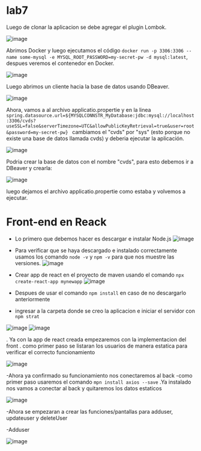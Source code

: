 # lab7

Luego de clonar la aplicacion se debe agregar el plugin Lombok.

![image](https://github.com/Mauricio-A-Monroy/lab7/assets/111905757/c6741201-3665-489f-be54-407ce089be16)

Abrimos Docker y luego ejecutamos el código `docker run -p 3306:3306 --name some-mysql -e MYSQL_ROOT_PASSWORD=my-secret-pw -d mysql:latest`, despues veremos el contenedor en Docker.

![image](https://github.com/Mauricio-A-Monroy/lab7/assets/111905757/b13e9021-a5cd-422a-8346-92c6c88bcfed)

Luego abrimos un cliente hacia la base de datos usando DBeaver.

![image](https://github.com/Mauricio-A-Monroy/lab7/assets/111905757/1c851ede-90a9-4d4b-91e2-a1873a086442)

Ahora, vamos a al archivo applicatio.propertie y en la linea `spring.datasource.url=${MYSQLCONNSTR_MyDatabase:jdbc:mysql://localhost:3306/cvds?useSSL=false&serverTimezone=UTC&allowPublicKeyRetrieval=true&user=root&password=my-secret-pw}
` cambiamos el "cvds" por "sys" (esto porque no existe una base de datos llamada cvds) y deberia ejecutar la aplicación.

![image](https://github.com/Mauricio-A-Monroy/lab7/assets/111905757/38f25f2d-62a3-4a4e-85b4-30e9eb7d3030)

Podria crear la base de datos con el nombre "cvds", para esto debemos ir a DBeaver y crearla:

![image](https://github.com/Mauricio-A-Monroy/lab7/assets/111905757/452720cb-6e51-485a-b481-5b6fb1130cd9)

luego dejamos el archivo applicatio.propertie como estaba y volvemos a ejecutar.

# Front-end en Reack
- Lo primero que debemos hacer es descargar e instalar Node.js
  ![image](https://github.com/Mauricio-A-Monroy/lab7/assets/111905757/a4cc5e19-7403-4d4f-b3eb-ff1a684899d3)
- Para verificar que se haya descargado e instalado correctamente usamos los comando `node -v` y `npm -v` para que nos muestre las versiones.
![image](https://github.com/Mauricio-A-Monroy/lab7/assets/111905757/58d55b77-2e96-4c02-8d98-8f1acf3281fd)
- Crear app de react en el proyecto de maven usando el comando `npx create-react-app mynewapp`
![image](https://github.com/Mauricio-A-Monroy/lab7/assets/111905757/10623b16-e9cd-40a7-aa09-759ceb5c0485)

- Despues de usar el comando `npm install` en caso de no descargarlo anteriormente
  
- ingresar a la carpeta donde se creo la aplicacion e iniciar el servidor con `npm strat`

![image](https://github.com/Mauricio-A-Monroy/lab7/assets/111905757/7c24a545-9078-493f-9efd-af1859db8ffb)
![image](https://github.com/Mauricio-A-Monroy/lab7/assets/111905757/ea1d6c96-d617-43e3-a948-fca73497ced2)

. Ya con la app de react creada empezaremos con la implementacion del front 
. como primer paso se listaran los usuarios de manera estatica para verificar el correcto funcionamiento 

![image](https://github.com/andreec2/cvds-lab7/assets/99145156/326fb9d1-bc18-4c05-a98d-496321e561b6)

-Ahora ya confirmado su funcionamiento nos conectaremos al back 
-como primer paso usaremos el comando `mpn install axios --save`
.Ya instalado nos vamos a conectar al back y quitaremos los datos estaticos

![image](https://github.com/andreec2/cvds-lab7/assets/99145156/d96e6bce-b1df-4793-904a-c8071403ffea)

-Ahora se empezaran a crear las funciones/pantallas para adduser, updateuser y deleteUser

-Adduser

![image](https://github.com/andreec2/cvds-lab7/assets/99145156/90d499fd-8f51-4d42-838c-042ee390ffa7)














